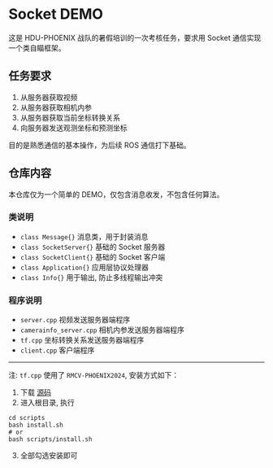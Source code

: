# Socket DEMO

这是 HDU-PHOENIX 战队的暑假培训的一次考核任务，要求用 Socket 通信实现一个类自瞄框架。

## 任务要求
1. 从服务器获取视频
2. 从服务器获取相机内参
3. 从服务器获取当前坐标转换关系
4. 向服务器发送观测坐标和预测坐标

目的是熟悉通信的基本操作，为后续 ROS 通信打下基础。

## 仓库内容

本仓库仅为一个简单的 DEMO，仅包含消息收发，不包含任何算法。

### 类说明

- `class Message{}` 消息类，用于封装消息
- `class SocketServer{}` 基础的 Socket 服务器
- `class SocketClient{}` 基础的 Socket 客户端
- `class Application{}` 应用层协议处理器
- `class Info{}` 用于输出, 防止多线程输出冲突

### 程序说明

- `server.cpp` 视频发送服务器端程序
- `camerainfo_server.cpp` 相机内参发送服务器端程序
- `tf.cpp` 坐标转换关系发送服务器端程序
- `client.cpp` 客户端程序

---
注: `tf.cpp` 使用了 `RMCV-PHOENIX2024`, 安装方式如下：

1. 下载 [源码](https://github.com/HDU-PHOENIX/RMCV2024-PHOENIX/releases/download/v0.7.3/RMCV-PHOENIX-0.7.3-Linux.tar.xz)
2. 进入根目录, 执行
```shell
cd scripts
bash install.sh
# or
bash scripts/install.sh
```
3. 全部勾选安装即可